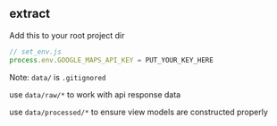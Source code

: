 ## extract

Add this to your root project dir
```js
// set_env.js
process.env.GOOGLE_MAPS_API_KEY = PUT_YOUR_KEY_HERE
```

Note: `data/` is `.gitignored`

use `data/raw/*` to work with api response data

use `data/processed/*` to ensure view models are constructed properly

